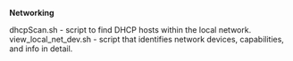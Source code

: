 **Networking**

dhcpScan.sh - script to find DHCP hosts within the local network. 
view_local_net_dev.sh - script that identifies network devices, capabilities, and info in detail. 
